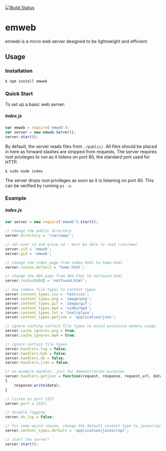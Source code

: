 [![Build Status](https://travis-ci.org/ShockkPony/emweb.png?branch=master)](https://travis-ci.org/ShockkPony/emweb)

# emweb

emweb is a micro web server designed to be lightweight and efficient.

## Usage

### Installation

```
$ npm install emweb
```

### Quick Start

To set up a basic web server:

##### index.js
```javascript
var emweb = require('emweb');
var server = new emweb.Server();
server.start();
```

By default, the server reads files from `./public/`. All files should be placed in here as forward slashes are stripped from requests. The server requires root privileges to run as it listens on port 80, the standard port used for HTTP.

```
$ sudo node index
```

The server drops root privileges as soon as it is listening on port 80. This can be verified by running `ps -u`.

### Example

##### index.js
```javascript
var server = new require('emweb').start();

// change the public directory
server.directory = '/var/www/';

// set user id and group id - must be able to read /var/www/
server.uid = 'emweb';
server.gid = 'emweb';

// change the index page from index.html to home.html
server.routes.default = 'home.html';

// change the 404 page from 404.html to notfound.html
server.routes[404] = 'notfound.html';

// map common file types to content types
server.content_types.css = 'text/css';
server.content_types.png = 'image/png';
server.content_types.gif = 'image/gif';
server.content_types.mp4 = 'video/mp4';
server.content_types.txt = 'text/plain';
server.content_types.getjson = 'application/json';

// ignore caching certain file types to avoid excessive memory usage
server.cache_ignores.png = true;
server.cache_ignores.mp4 = true;

// ignore certain file types
server.handlers.log = false;
server.handlers.bak = false;
server.handlers.db = false;
server.handlers.json = false;

// an example handler, just for demonstration purposes
server.handlers.getjson = function(request, response, request_url, data)
{
	response.write(data);
}

// listen on port 1337
server.port = 1337;

// disable logging
server.do_log = false;

// for some weird reason, change the default content type to javascript
server.content_types.default = 'application/javascript';

// start the server!
server.start();
```
